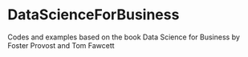 # DataScienceForBusiness
Codes and examples based on the book Data Science for Business by Foster Provost and Tom Fawcett

